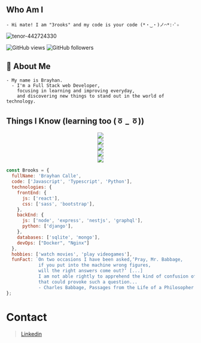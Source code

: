 ## Who Am I

    - Hi mate! I am "3rooks" and my code is your code (*・‿・)ノ⌒*:･ﾟ✧
 
![tenor-442724330](https://user-images.githubusercontent.com/88177467/205187403-b88c4750-65f6-418d-8c26-347a88e4f973.gif)

![GitHub views](https://img.shields.io/github/watchers/3rooks/3rooks?style=social) ![GitHub followers](https://img.shields.io/github/followers/3rooks?label=Follow&style=social)

## 🚀 About Me

    - My name is Brayhan.
      - I'm a Full Stack web Developer,
        focusing in learning and improving everyday, 
        and discovering new things to stand out in the world of technology.

## Things I Know (learning too (ㆆ \_ ㆆ))

<p align="center">
    <img src="https://skillicons.dev/icons?i=html,css,scss,bootstrap"><br>
    <img src="https://skillicons.dev/icons?i=js,ts,react,nextjs"><br>
    <img src="https://skillicons.dev/icons?i=nodejs,express,mongo,graphql,nestjs"><br>
    <img src="https://skillicons.dev/icons?i=git,vscode,linux,bash,docker,nginx"><br>
    <img src="https://skillicons.dev/icons?i=py,django,sqlite">
</p>

```javascript
const Brooks = {
  fullName: 'Brayhan Calle',
  code: ['Javascript', 'Typescript', 'Python'],
  technologies: {
    frontEnd: {
      js: ['react'],
      css: ['sass', 'bootstrap'],
    },
    backEnd: {
      js: ['node', 'express', 'nestjs', 'graphql'],
      python: ['django'],
    },
    databases: ['sqlite', 'mongo'],
    devOps: ["Docker", "Nginx"]
  },
  hobbies: ['watch movies', 'play videogames'],
  funFact: `On two occasions I have been asked,‘Pray, Mr. Babbage,
            if you put into the machine wrong figures,
            will the right answers come out?’ [...]
            I am not able rightly to apprehend the kind of confusion of ideas
            that could provoke such a question...
            - Charles Babbage, Passages from the Life of a Philosopher (1864)`
};
```
# Contact

> [Linkedin](https://www.linkedin.com/in/brayhan-calle-098569245/)
